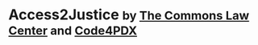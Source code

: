 # Access2Justice <small>by [The Commons Law Center](https://thecommonslawcenter.org) and [Code4PDX](https://codeforpdx.herokuapp.com)</small>
